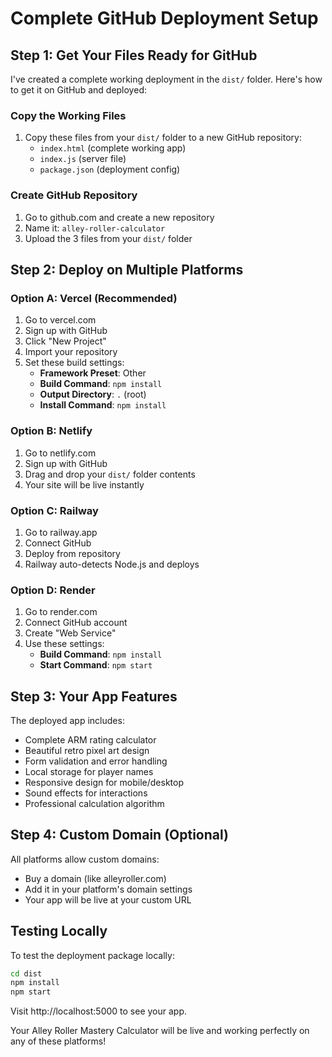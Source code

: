 # Complete GitHub Deployment Setup

## Step 1: Get Your Files Ready for GitHub

I've created a complete working deployment in the `dist/` folder. Here's how to get it on GitHub and deployed:

### Copy the Working Files
1. Copy these files from your `dist/` folder to a new GitHub repository:
   - `index.html` (complete working app)
   - `index.js` (server file)
   - `package.json` (deployment config)

### Create GitHub Repository
1. Go to github.com and create a new repository
2. Name it: `alley-roller-calculator`
3. Upload the 3 files from your `dist/` folder

## Step 2: Deploy on Multiple Platforms

### Option A: Vercel (Recommended)
1. Go to vercel.com
2. Sign up with GitHub
3. Click "New Project"
4. Import your repository
5. Set these build settings:
   - **Framework Preset**: Other
   - **Build Command**: `npm install`
   - **Output Directory**: `.` (root)
   - **Install Command**: `npm install`

### Option B: Netlify
1. Go to netlify.com
2. Sign up with GitHub
3. Drag and drop your `dist/` folder contents
4. Your site will be live instantly

### Option C: Railway
1. Go to railway.app
2. Connect GitHub
3. Deploy from repository
4. Railway auto-detects Node.js and deploys

### Option D: Render
1. Go to render.com
2. Connect GitHub account
3. Create "Web Service"
4. Use these settings:
   - **Build Command**: `npm install`
   - **Start Command**: `npm start`

## Step 3: Your App Features

The deployed app includes:
- Complete ARM rating calculator
- Beautiful retro pixel art design
- Form validation and error handling
- Local storage for player names
- Responsive design for mobile/desktop
- Sound effects for interactions
- Professional calculation algorithm

## Step 4: Custom Domain (Optional)
All platforms allow custom domains:
- Buy a domain (like alleyroller.com)
- Add it in your platform's domain settings
- Your app will be live at your custom URL

## Testing Locally
To test the deployment package locally:
```bash
cd dist
npm install
npm start
```
Visit http://localhost:5000 to see your app.

Your Alley Roller Mastery Calculator will be live and working perfectly on any of these platforms!